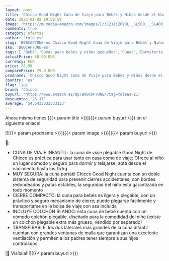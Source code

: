 ```yaml
---
layout: post
title: 'Chicco Good Night Cuna de Viaje para Bebés y Niños desde el Nacimiento hasta 15 Kg  Cama Bebé Plegable y Compacta Con Colchón  Cuna Portátil con Laterales de Malla y Bolsa Transporte  Gris  Graphite '
date: 2023-01-02 19:50:58
image: 'https://m.media-amazon.com/images/I/31211jZ0YOL._SL500_._SL400_.jpg'
comments: true
category: ofertas
author: 'tole.es'
slug: 'B00CAP7ONE-es Chicco Good Night Cuna de Viaje para Bebés y Niños desde...'
sku: 'B00CAP7ONE-es'
tags: [ 'Bebé','Camas para bebés y niños pequeños','Cunas','Dormitorio','Muebles para bebé','bebé','bebés','chicco','🇪🇸', ]
actualPrice: 58.99 EUR
currency: EUR
price: 58.99
comparePrice: 79.9 EUR
prodname: 'Chicco Good Night Cuna de Viaje para Bebés y Niños desde el Nacimiento hasta 15 Kg  Cama Bebé Plegable y Compacta Con Colchón  Cuna Portátil con Laterales de Malla y Bolsa Transporte  Gris  Graphite '
country: 'es'
flag: '🇪🇸'
brand: 'Chicco'
buyurl: 'https://www.amazon.es/dp/B00CAP7ONE/?tag=tolees-21'
descuento: '26.17'
average: '54.6433333333333'
---
```


Ahora mismo tienes [{{< param title >}}]({{< param buyurl >}}) en el siguiente enlace!

[![{{< param prodname >}}]({{< param image >}})]({{< param buyurl >}})

🔎:

- CUNA DE VIAJE INFANTIL: la cuna de viaje plegable Good Night de Chicco es práctica para usar tanto en casa como de viaje; Ofrece al niño un lugar cómodo y seguro para dormir y relajarse, apta desde el nacimiento hasta los 15 kg
- MUY SEGURA: la cuna portátil Chicco Good Night cuenta con un doble sistema de seguridad para prevenir cierres accidentales; con bordes redondeados y patas estables, la seguridad del niño está garantizada en todo momento
- CIERRE COMPACTO: la cuna para bebés es ligera y plegable, con un práctico y seguro mecanismo de cierre; puede plegarse fácilmente y transportarse en la bolsa de viaje con asa incluida
- INCLUYE COLCHÓN BLANDO: esta cuna de bebé cuenta con un cómodo colchón plegable, diseñado para la comodidad del niño (existe un colchón plegable extra más grueso, vendido por separado)
- TRANSPIRABLE: los dos laterales más grandes de la cuna infantil cuentan con grandes ventanas de malla que garantizan una excelente ventilación y permiten a los padres tener siempre a sus hijos controlados

[🛒 Visítala!!!]({{< param buyurl >}})
